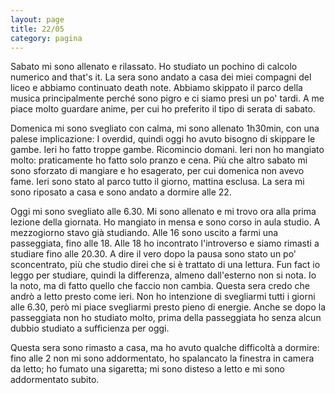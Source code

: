 ```yaml
--- 
layout: page
title: 22/05
category: pagina
---
```


Sabato mi sono allenato e rilassato. Ho studiato un pochino di calcolo numerico
and that's it. La sera sono andato a casa dei miei compagni del liceo e abbiamo
continuato death note. Abbiamo skippato il parco della musica principalmente
perché sono pigro e ci siamo presi un po' tardi. A me piace molto guardare
anime, per cui ho preferito il tipo di serata di sabato.  

Domenica mi sono svegliato con calma, mi sono allenato 1h30min, con una palese
implicazione: I overdid, quindi oggi ho avuto bisogno di skippare le gambe. Ieri
ho fatto troppe gambe. Ricomincio domani. Ieri non ho mangiato molto:
praticamente ho fatto solo pranzo e cena. Più che altro sabato mi sono sforzato
di mangiare e ho esagerato, per cui domenica non avevo fame. Ieri sono stato al
parco tutto il giorno, mattina esclusa. La sera mi sono riposato a casa e sono
andato a dormire alle 22.  

Oggi mi sono svegliato alle 6.30. Mi sono allenato e mi trovo ora alla prima
lezione della giornata. Ho mangiato in mensa e sono corso in aula studio. A
mezzogiorno stavo già studiando. Alle 16 sono uscito a farmi una passeggiata,
fino alle 18. Alle 18 ho incontrato l'introverso e siamo rimasti a studiare fino
alle 20.30. A dire il vero dopo la pausa sono stato un po' sconcentrato, più che
studio direi che si è trattato di una lettura. Fun fact io leggo per studiare,
quindi la differenza, almeno dall'esterno non si nota. Io la noto, ma di fatto
quello che faccio non cambia. Questa sera credo che andrò a letto presto come
ieri. Non ho intenzione di svegliarmi tutti i giorni alle 6.30, però mi piace
svegliarmi presto pieno di energie. Anche se dopo la passeggiata non ho studiato
molto, prima della passeggiata ho senza alcun dubbio studiato a sufficienza per
oggi.  

Questa sera sono rimasto a casa, ma ho avuto qualche difficoltà a dormire: fino
alle 2 non mi sono addormentato, ho spalancato la finestra in camera da letto;
ho fumato una sigaretta; mi sono disteso a letto e mi sono addormentato subito.
